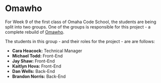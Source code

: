 Omawho
======

For Week 9 of the first class of Omaha Code School, the students are being split into two groups. One of the groups is responsible for this project - a complete rebuild of [Omawho](http://omawho.com).

The students in this group - and their roles for the project - are are follows:

- **Cara Heacock:** Technical Manager
- **Michael Todd:** Front-End
- **Jay Shaw:** Front-End
- **Kaitlyn Hova:** Front-End
- **Dan Wells:** Back-End
- **Brandon Norris:** Back-End
